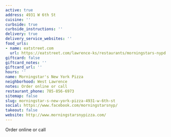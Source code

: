 ```yaml
---
active: true
address: 4931 W 6th St
cuisine: ''
curbside: true
curbside_instructions: ''
delivery: true
delivery_service_websites: ''
food_urls:
- name: eatstreet.com
  url: https://eatstreet.com/lawrence-ks/restaurants/morningstars-nypd
giftcard: false
giftcard_notes: ''
giftcard_url: ''
hours: ''
name: Morningstar's New York Pizza
neighborhood: West Lawrence
notes: Order online or call
restaurant_phone: 785-856-6973
sitemap: false
slug: morningstar-s-new-york-pizza-4931-w-6th-st
social: https://www.facebook.com/morningstarsnyp/
takeout: false
website: http://www.morningstarsnypizza.com/
---
```


Order online or call